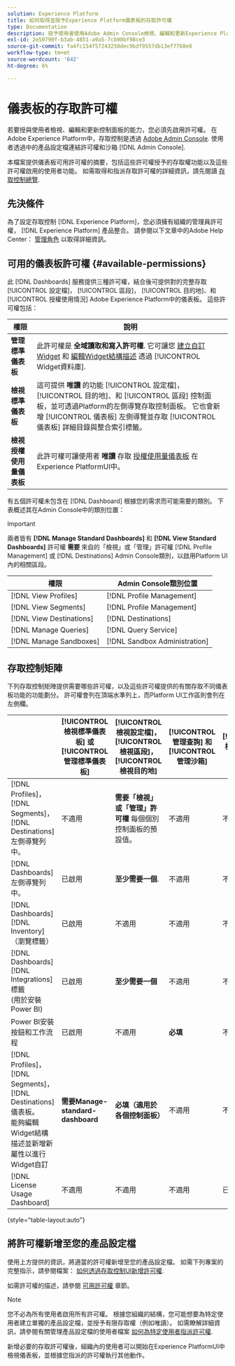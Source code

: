 ```yaml
---
solution: Experience Platform
title: 如何取得並授予Experience Platform儀表板的存取許可權
type: Documentation
description: 授予使用者使用Adobe Admin Console檢視、編輯和更新Experience Platform儀表板的能力。
exl-id: 2e50790f-b3ab-4851-a9a5-7cb98bf98ce3
source-git-commit: fa4fc154f57243250dec9bdf9557db13ef7768e8
workflow-type: tm+mt
source-wordcount: '642'
ht-degree: 6%

---
```


# 儀表板的存取許可權

若要授與使用者檢視、編輯和更新控制面板的能力，您必須先啟用許可權。 在Adobe Experience Platform中，存取控制是透過 [Adobe Admin Console](https://adminconsole.adobe.com/). 使用者透過中的產品設定檔連結許可權和沙箱 [!DNL Admin Console].

本檔案提供儀表板可用許可權的摘要，包括這些許可權授予的存取權功能以及這些許可權啟用的使用者功能。 如需取得和指派存取許可權的詳細資訊，請先閱讀 [存取控制總覽](../access-control/home.md).

## 先決條件

為了設定存取控制 [!DNL Experience Platform]，您必須擁有組織的管理員許可權， [!DNL Experience Platform] 產品整合。 請參閱以下文章中的Adobe Help Center： [管理角色](https://helpx.adobe.com/enterprise/using/admin-roles.html) 以取得詳細資訊。

## 可用的儀表板許可權 {#available-permissions}

此 [!DNL Dashboards] 服務提供三種許可權，結合後可提供對的完整存取 [!UICONTROL 設定檔]， [!UICONTROL 區段]， [!UICONTROL 目的地]、和 [!UICONTROL 授權使用情況] Adobe Experience Platform中的儀表板。 這些許可權包括：

| 權限 | 說明 |
|---|---|
| **管理標準儀表板** | 此許可權是 **全域讀取和寫入許可權**. 它可讓您 [建立自訂Widget](./customize/custom-widgets.md) 和 [編輯Widget結構描述](./customize/edit-schema.md) 透過 [!UICONTROL Widget資料庫]. |
| **檢視標準儀表板** | 這可提供 **唯讀** 的功能 [!UICONTROL 設定檔]， [!UICONTROL 目的地]、和 [!UICONTROL 區段] 控制面板，並可透過Platform的左側導覽存取控制面板。 它也會新增 [!UICONTROL 儀表板] 左側導覽並存取 [!UICONTROL 儀表板] 詳細目錄與整合索引標籤。 |
| **檢視授權使用量儀表板** | 此許可權可讓使用者 **唯讀** 存取 [授權使用量儀表板](./guides/license-usage.md) 在Experience PlatformUI中。 |

有五個許可權未包含在 [!DNL Dashboard] 根據您的需求而可能需要的類別。 下表概述其在Admin Console中的類別位置：

>[!IMPORTANT]
>
>兩者皆有 **[!DNL Manage Standard Dashboards]** 和 **[!DNL View Standard Dashboards]** 許可權 **需要** 來自的「檢視」或「管理」許可權 [!DNL Profile Management] 或 [!DNL Destinations] Admin Console類別，以啟用Platform UI內的相關區段。

| 權限 | Admin Console類別位置 |
|---|---|
| [!DNL View Profiles] | [!DNL Profile Management] |
| [!DNL View Segments] | [!DNL Profile Management] |
| [!DNL View Destinations] | [!DNL Destinations] |
| [!DNL Manage Queries] | [!DNL Query Service] |
| [!DNL Manage Sandboxes] | [!DNL Sandbox Administration] |

## 存取控制矩陣

下列存取控制矩陣提供需要哪些許可權，以及這些許可權提供的有關存取不同儀表板功能的功能劃分。 許可權會列在頂端水準列上，而Platform UI工作區則會列在左側欄。

|  | [!UICONTROL 檢視標準儀表板] 或 [!UICONTROL 管理標準儀表板] | [!UICONTROL 檢視設定檔]，<br/>[!UICONTROL 檢視區段]，<br/> [!UICONTROL 檢視目的地] | [!UICONTROL 管理查詢] 和 [!UICONTROL 管理沙箱] | [!UICONTROL 檢視授權使用量儀表板] |
|---|---|---|---|---|
| [!DNL Profiles]，<br/>[!DNL Segments]，<br/>[!DNL Destinations] 左側導覽列中。 | 不適用 | **需要「檢視」或「管理」許可權** 每個個別控制面板的預設值。 | 不適用 | 不適用 |
| [!DNL Dashboards] 左側導覽列中。 | 已啟用 | **至少需要一個**. | 不適用 | 不適用 |
| [!DNL Dashboards] [!DNL Inventory] <br/>（瀏覽標籤） | 已啟用 | 不適用 | 不適用 | 不適用 |
| [!DNL Dashboards] [!DNL Integrations] 標籤 <br/>(用於安裝Power BI) | 已啟用 | **至少需要一個** | 不適用 | 不適用 |
| Power BI安裝按鈕和工作流程 | 已啟用 | 不適用 | **必填** | 不適用 |
| [!DNL Profiles]，<br/>[!DNL Segments]，<br/>[!DNL Destinations] 儀表板。<br/>能夠編輯Widget結構描述並新增新屬性以進行Widget自訂 | **需要Manage-standard-dashboard** | **必填（適用於各個控制面板）** | 不適用 | 不適用 |
| [!DNL License Usage Dashboard] | 不適用 | 不適用 | 不適用 | 已啟用 |

{style="table-layout:auto"}

## 將許可權新增至您的產品設定檔

使用上方提供的資訊，將適當的許可權新增至您的產品設定檔。 如需下列專案的完整指示，請參閱檔案： [如何透過存取控制UI新增許可權](../access-control/ui/permissions.md).

如需許可權的描述，請參閱 [可用許可權](#available-permissions) 章節。

>[!NOTE]
>
>您不必為所有使用者啟用所有許可權。 根據您組織的結構，您可能想要為特定使用者建立單獨的產品設定檔，並授予有限存取權（例如唯讀）。 如需瞭解詳細資訊，請參閱有關管理產品設定檔的使用者檔案 [如何為特定使用者指派許可權](../access-control/ui/users.md).

新增必要的存取許可權後，組織內的使用者可以開始在Experience PlatformUI中檢視儀表板，並根據您指派的許可權執行其他動作。
